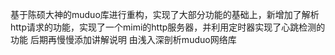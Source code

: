 基于陈硕大神的muduo库进行重构，实现了大部分功能的基础上，新增加了解析http请求的功能，实现了一个mimi的http服务器，并利用定时器实现了心跳检测的功能 
后期再慢慢添加讲解说明  由浅入深剖析muduo网络库
